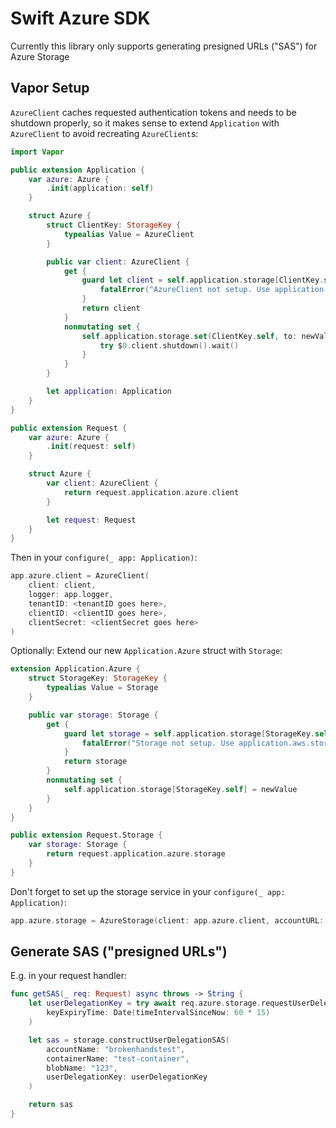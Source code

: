 # Swift Azure SDK

Currently this library only supports generating presigned URLs ("SAS") for Azure Storage

## Vapor Setup

`AzureClient` caches requested authentication tokens and needs to be shutdown properly, so it makes sense to
extend `Application` with `AzureClient` to avoid recreating `AzureClient`s:

```swift
import Vapor

public extension Application {
    var azure: Azure {
        .init(application: self)
    }

    struct Azure {
        struct ClientKey: StorageKey {
            typealias Value = AzureClient 
        }

        public var client: AzureClient {
            get {
                guard let client = self.application.storage[ClientKey.self] else {
                    fatalError("AzureClient not setup. Use application.azure.client = ...")
                }
                return client
            }
            nonmutating set {
                self.application.storage.set(ClientKey.self, to: newValue) {
                    try $0.client.shutdown().wait()
                }            
            }
        }

        let application: Application
    }
}

public extension Request {
    var azure: Azure {
        .init(request: self)
    }

    struct Azure {
        var client: AzureClient {
            return request.application.azure.client
        }

        let request: Request
    }
}

```

Then in your `configure(_ app: Application)`:

```swift
app.azure.client = AzureClient(
    client: client,
    logger: app.logger,
    tenantID: <tenantID goes here>,
    clientID: <clientID goes here>,
    clientSecret: <clientSecret goes here>
) 
```

Optionally: Extend our new `Application.Azure` struct with `Storage`:

```swift
extension Application.Azure {
    struct StorageKey: StorageKey {
        typealias Value = Storage
    }

    public var storage: Storage {
        get {
            guard let storage = self.application.storage[StorageKey.self] else {
                fatalError("Storage not setup. Use application.aws.storage = ...")
            }
            return storage
        }
        nonmutating set {
            self.application.storage[StorageKey.self] = newValue
        }
    }
}

public extension Request.Storage {
    var storage: Storage {
        return request.application.azure.storage
    }
}
```

Don't forget to set up the storage service in your `configure(_ app: Application)`:

```swift
app.azure.storage = AzureStorage(client: app.azure.client, accountURL: "https://brokenhandstest.blob.core.windows.net")
```

## Generate SAS ("presigned URLs")

E.g. in your request handler:

```swift
func getSAS(_ req: Request) async throws -> String {
    let userDelegationKey = try await req.azure.storage.requestUserDelegationKey(
        keyExpiryTime: Date(timeIntervalSinceNow: 60 * 15)
    )

    let sas = storage.constructUserDelegationSAS(
        accountName: "brokenhandstest",
        containerName: "test-container",
        blobName: "123",
        userDelegationKey: userDelegationKey
    )

    return sas
}
```

